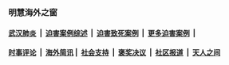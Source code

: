 
### 明慧海外之窗

####  [武汉肺炎](indexes/365.md?t=05020501) &nbsp;|&nbsp;  [迫害案例综述](indexes/328.md?t=05020501) &nbsp;|&nbsp; [迫害致死案例](indexes/277.md?t=05020501)  &nbsp;|&nbsp; [更多迫害案例](indexes/81.md?t=05020501)  &nbsp;|&nbsp; 
####  [时事评论](indexes/19.md?t=05020501) &nbsp;|&nbsp; [海外简讯](indexes/245.md?t=05020501)&nbsp;|&nbsp;  [社会支持](indexes/140.md?t=05020501) &nbsp;|&nbsp; [褒奖决议](indexes/282.md?t=05020501) &nbsp;|&nbsp; [社区报道](indexes/91.md?t=05020501)  &nbsp;|&nbsp; [天人之间](indexes/78.md?t=05020501) 

